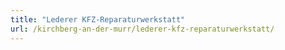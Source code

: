 ```yaml
---
title: "Lederer KFZ-Reparaturwerkstatt"
url: /kirchberg-an-der-murr/lederer-kfz-reparaturwerkstatt/
---
```

